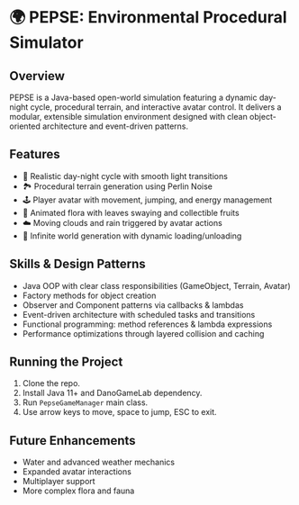 # 🌍 PEPSE: Environmental Procedural Simulator

## Overview
PEPSE is a Java-based open-world simulation featuring a dynamic day-night cycle, procedural terrain, and interactive avatar control. It delivers a modular, extensible simulation environment designed with clean object-oriented architecture and event-driven patterns.

## Features
- 🌅 Realistic day-night cycle with smooth light transitions
- 🏞️ Procedural terrain generation using Perlin Noise
- 🕹️ Player avatar with movement, jumping, and energy management
- 🌳 Animated flora with leaves swaying and collectible fruits
- ☁️ Moving clouds and rain triggered by avatar actions
- 🔄 Infinite world generation with dynamic loading/unloading

## Skills & Design Patterns
- Java OOP with clear class responsibilities (GameObject, Terrain, Avatar)
- Factory methods for object creation
- Observer and Component patterns via callbacks & lambdas
- Event-driven architecture with scheduled tasks and transitions
- Functional programming: method references & lambda expressions
- Performance optimizations through layered collision and caching

## Running the Project
1. Clone the repo.
2. Install Java 11+ and DanoGameLab dependency.
3. Run `PepseGameManager` main class.
4. Use arrow keys to move, space to jump, ESC to exit.

## Future Enhancements
- Water and advanced weather mechanics
- Expanded avatar interactions
- Multiplayer support
- More complex flora and fauna
